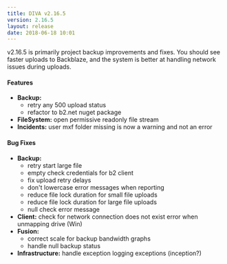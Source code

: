 ```yaml
---
title: DIVA v2.16.5
version: 2.16.5
layout: release
date: 2018-06-18 10:01
---
```


v2.16.5 is primarily project backup improvements and fixes.
You should see faster uploads to Backblaze, and the system is better at handling network issues during uploads.

#### Features

* **Backup:**
  * retry any 500 upload status
  * refactor to b2.net nuget package
* **FileSystem:** open permissive readonly file stream
* **Incidents:** user mxf folder missing is now a warning and not an error

#### Bug Fixes

* **Backup:**
  * retry start large file
  * empty check credentials for b2 client
  * fix upload retry delays
  * don't lowercase error messages when reporting
  * reduce file lock duration for small file uploads
  * reduce file lock duration for large file uploads
  * null check error message
* **Client:** check for network connection does not exist error when unmapping drive (Win)
* **Fusion:**
  * correct scale for backup bandwidth graphs
  * handle null backup status
* **Infrastructure:** handle exception logging exceptions (inception?)